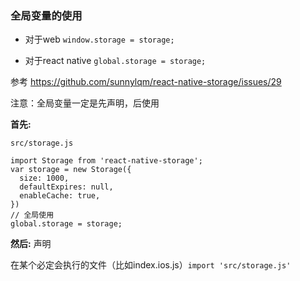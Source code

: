 
### 全局变量的使用

- 对于web `window.storage = storage;`
  
- 对于react native `global.storage = storage;`

参考 https://github.com/sunnylqm/react-native-storage/issues/29

注意：全局变量一定是先声明，后使用

**首先:**

`src/storage.js`

```
import Storage from 'react-native-storage';
var storage = new Storage({
  size: 1000,
  defaultExpires: null,
  enableCache: true,
})
// 全局使用
global.storage = storage;
```

**然后:** 声明

在某个必定会执行的文件（比如index.ios.js）`import 'src/storage.js'`

